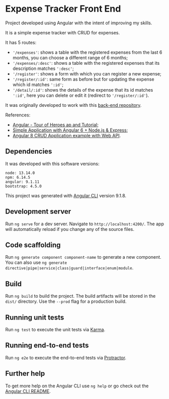# Expense Tracker Front End

Project developed using Angular with the intent of improving my skills.

It is a simple expense tracker with CRUD for expenses.

It has 5 routes:
- ```'/expenses'```: shows a table with the registered expenses from the last 6 months, you can choose a different range of 6 months;
- ```'/expenses/:desc'```: shows a table with the registered expenses that its description matches ```':desc'```;
- ```'/register'```: shows a form with which you can register a new expense;
- ```'/register/:id'```: same form as before but for updating the expense which id matches ```':id'```;
- ```'/detail/:id'```: shows the details of the expense that its id matches ```':id'```, here you can delete or edit it (redirect to ```'/register/:id'```).

It was originally developed to work with this [back-end repository](https://github.com/renato-mm/expense-tracker-back-end).

References:
- [Angular - Tour of Heroes ap and Tutorial](https://angular.io/tutorial);
- [Simple Application with Angular 6 + Node.js & Express](https://levelup.gitconnected.com/simple-application-with-angular-6-node-js-express-2873304fff0f);
- [Angular 8 CRUD Application example with Web API](https://bezkoder.com/angular-crud-app/).

## Dependencies

It was developed with this software versions:
```
node: 13.14.0
npm: 6.14.5
angular: 9.1.11
bootstrap: 4.5.0
```
This project was generated with [Angular CLI](https://github.com/angular/angular-cli) version 9.1.8.

## Development server

Run `ng serve` for a dev server. Navigate to `http://localhost:4200/`. The app will automatically reload if you change any of the source files.

## Code scaffolding

Run `ng generate component component-name` to generate a new component. You can also use `ng generate directive|pipe|service|class|guard|interface|enum|module`.

## Build

Run `ng build` to build the project. The build artifacts will be stored in the `dist/` directory. Use the `--prod` flag for a production build.

## Running unit tests

Run `ng test` to execute the unit tests via [Karma](https://karma-runner.github.io).

## Running end-to-end tests

Run `ng e2e` to execute the end-to-end tests via [Protractor](http://www.protractortest.org/).

## Further help

To get more help on the Angular CLI use `ng help` or go check out the [Angular CLI README](https://github.com/angular/angular-cli/blob/master/README.md).
